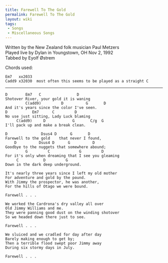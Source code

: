 ```yaml
---
title: Farewell To The Gold
permalink: Farewell To The Gold
layout: wiki
tags:
 - Songs
 - Miscellaneous Songs
---
```


Written by the New Zealand folk musician Paul Metzers  
Played live by Dylan in Youngstown, OH Nov 2, 1992  
Tabbed by Eyolf Østrem

Chords used:

    Em7   xx2033
    Cadd9 x32030  most often this seems to be played as a straight C

* * * * *

    D        Em7   C                D
    Shotover River, your gold it is waning
             C(add9)         D          G       D
    And it's years since the color I've seen.
    D           Em7      C         D
    No use just sitting, Lady Luck blaming
         C(add9)     D            G       C/g  G
    I'll pack up and make a break clean.

    D               Dsus4 D      G       D
    Farewell to the gold    that never I found,
        D          Dsus4 D      G          D
    Goodbye to the nuggets that somewhere abound;
             G         C             G         D
    For it's only when dreaming that I see you gleaming
         C           D         G
    Down in the dark deep underground.

    It's nearly three years since I left my old mother
    For adventure and gold by the pound.
    With Jimmy the prospector, he was another,
    For the hills of Otago we were bound.

    Farewell . . .

    We worked the Cardrona's dry valley all over
    Old Jimmy Williams and me.
    They were panning good dust on the winding shotover
    So we headed down there just to see.

    Farewell . . .

    We sluiced and we cradled for day after day
    Barely making enough to get by;
    Then a terrible flood swept poor Jimmy away
    During six stormy days in July.

    Farewell . . .
